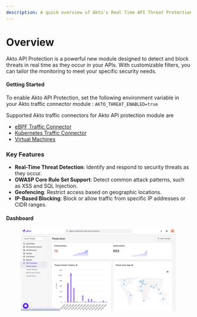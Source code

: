 ```yaml
---
description: A quick overview of Akto's Real Time API Threat Protection
---
```


# Overview

Akto API Protection is a powerful new module designed to detect and block threats in real time as they occur in your APIs. With customizable filters, you can tailor the monitoring to meet your specific security needs.

#### Getting Started

To enable Akto API Protection, set the following environment variable in your Akto traffic connector module : `AKTO_THREAT_ENABLED=true`

Supported Akto traffic connectors for Akto API protection module are
- [eBPF Traffic Connector](../../traffic-connector/ebpf/README.md)
- [Kubernetes Traffic Connector](../../traffic-connector/kubernetes/kubernetes.md)
- [Virtual Machines](../../traffic-connector/virtual-machines/README.md)

### Key Features

- **Real-Time Threat Detection**: Identify and respond to security threats as they occur.  
- **OWASP Core Rule Set Support**: Detect common attack patterns, such as XSS and SQL Injection.  
- **Geofencing**: Restrict access based on geographic locations.  
- **IP-Based Blocking**: Block or allow traffic from specific IP addresses or CIDR ranges.

#### Dashboard
<figure><img src="../../.gitbook/assets/threat-protection.png" alt=""><figcaption></figcaption></figure>



